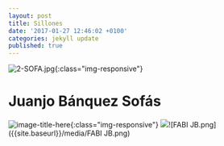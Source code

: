 ```yaml
---
layout: post
title: Sillones
date: '2017-01-27 12:46:02 +0100'
categories: jekyll update
published: true
---
```

![2-SOFA.jpg]({{site.baseurl}}/media/2-SOFA.jpg){:class="img-responsive"}

# Juanjo Bánquez Sofás

![image-title-here](/1-SOFA.jpg){:class="img-responsive"}
![]({{site.baseurl}}/media/FABI%20JB.png)![FABI JB.png]({{site.baseurl}}/media/FABI JB.png)
